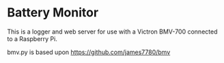 # Battery Monitor

This is a logger and web server for use with a Victron BMV-700 connected to a Raspberry Pi.

bmv.py is based upon https://github.com/james7780/bmv
